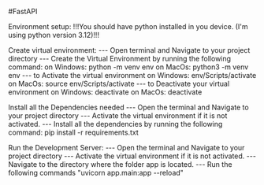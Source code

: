 #FastAPI

Environment setup:
!!!You should have python installed in you device. (I'm using python version 3.12)!!!

Create virtual environment:
       --- Open terminal and Navigate to your project directory
       --- Create the Virtual Environment by running the following command:
           on Windows:
               python -m venv env 
           on MacOs:
               python3 -m venv env
       --- to Activate the virtual environment
           on Windows:
              env/Scripts/activate
           on MacOs:
              source env/Scripts/activate
       --- to Deactivate your virtual environment
           on Windows:
              deactivate
           on MacOs:
              deactivate

Install all the Dependencies needed
       --- Open the terminal and Navigate to your project directory
       --- Activate the virtual environment if it is not activated. 
       --- Install all the dependencies by running the following command:
           pip install -r requirements.txt

Run the Development Server:
       --- Open the terminal and Navigate to your project directory
       --- Activate the virtual environment if it is not activated. 
       --- Navigate to the directory where the folder app is located.
       --- Run the following commands
           "uvicorn app.main:app --reload"
